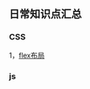 ## 日常知识点汇总

### CSS

1，[flex布局](https://github.com/jikeyChang/points-issues/blob/master/css/flex.md)


### js